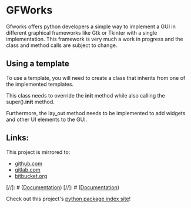 # GFWorks

Gfworks offers python developers a simple way to implement a GUI in different graphical frameworks like Gtk or Tkinter
with a single implementation. This framework is very much a work in progress and the class and method calls are
subject to change.

## Using a template

To use a template, you will need to create a class that inherits from one of the implemented templates.

This class needs to override the __init__ method while also calling the super().__init__ method.

Furthermore, the lay_out method needs to be implemented to add widgets and other UI elements to the GUI.

## Links:

This project is mirrored to:

* [github.com](https://github.com/namboy94/gfworks)
* [gitlab.com](https://gitlab.com/namboy94/gfworks)
* [bitbucket.org](https://bitbucket.org/namboy94/gfworks)

[//]: # ([Documentation](http://gitlab.namibsun.net/namboy94/gfworks/wikis/git_stats/general.html))
[//]: # ([Documentation](http://gitlab.namibsun.net/namboy94/gfworks/wikis/html/index.html))

Check out this project's [python package index site](https://pypi.python.org/pypi/gfworks)!